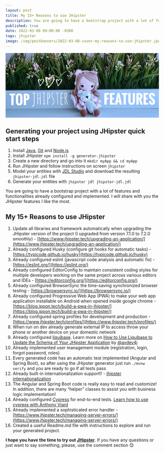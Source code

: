 ```yaml
---
layout: post
title: My 15+ Reasons to use JHipster
description: You are going to have a bootstrap project with a lot of features and functionality already configured and implemented. I will share with you the JHipster features I like the most.
published: true
date: 2022-03-08 09:00:00 -0300
tags: jhipster
image: /img/postbanners/2022-03-08-cover-my-reasons-to-use-jhipster.jpeg
---
```

![cover image](/img/postbanners/2022-03-08-cover-my-reasons-to-use-jhipster.jpeg)
 
## Generating your project using JHipster quick start steps

1. Install [Java](https://adoptopenjdk.net/), [Git](https://git-scm.com/) and [Node.js](https://nodejs.org/)
2. Install JHipster `npm install -g generator-jhipster`
3. Create a new directory and go into it `mkdir myApp && cd myApp`
4. Run JHipster and follow instructions on screen `jhipster`
5. Model your entities with [JDL Studio](https://start.jhipster.tech/jdl-studio/) and download the resulting `jhipster-jdl.jdl` file
6. Generate your entities with `jhipster jdl jhipster-jdl.jdl`

You are going to have a bootstrap project with a lot of features and functionalities already configured and implemented. I will share with you the JHipster features I like the most.

## My 15+ Reasons to use JHipster

1. Update all libraries and framework automatically when upgrading the JHipster version of the project (I upgraded from version 7.1.0 to 7.2.0 smoothly) - [https://www.jhipster.tech/upgrading-an-application/](https://www.jhipster.tech/upgrading-an-application/)
2. Already configured Husky (configure git hooks for automatic tasks) - [https://typicode.github.io/husky](https://typicode.github.io/husky) 
3. Already configured eslint (javascript code analysis and automatic fix) - [https://eslint.org/](https://eslint.org/) 
4. Already configured EditorConfig to maintain consistent coding styles for multiple developers working on the same project across various editors and IDEs - [https://editorconfig.org/](https://editorconfig.org/) 
5. Already configured BrowserSync the time-saving synchronized browser testing - [https://browsersync.io/](https://browsersync.io/) 
6. Already configured Progressive Web App (PWA) to make your web app application installable on Android when opened inside google chrome - [https://blog.ippon.tech/build-a-pwa-in-jhipster/](https://blog.ippon.tech/build-a-pwa-in-jhipster/) 
7. Already configured spring profiles for development and production - [https://www.jhipster.tech/profiles/](https://www.jhipster.tech/profiles/) 
8. When run on dev already generate external IP to access throw your phone or another device on your domestic network
9. Already configured [liquibase](https://www.liquibase.org/). Learn more on [How to Use Liquibase to Update the Schema of Your JHipster Application](https://dev.to/entando/how-to-use-liquibase-to-update-the-schema-of-your-jhipster-application-1cm3) by [@avdev4j](https://twitter.com/avdev4j)
10. Already implemented user management module (registration, login, forgot password, roles)
11. Every generated code has an automatic test implemented (Angular and Spring Boot), so after using the JHipster generator just run `./mvnw verify` and you are ready to go if all tests pass
12. Already built-in internationalization support!! - [jhipster internationalization](https://www.jhipster.tech/development/#internationalization)
13. The Angular and Spring Boot code is really easy to read and customize! In addition, there are many “helper” classes to assist you with business logic implementation!
14. Already configured [Cypress](https://www.cypress.io/) for end-to-end tests. [Learn how to use cypress with Anthony Viard](https://www.youtube.com/watch?v=FOWDZpOYIDA)
15. Already implemented a sophisticated error handler - [https://www.jhipster.tech/managing-server-errors/](https://www.jhipster.tech/managing-server-errors/) 
16. Created a useful Readme.md file with instructions to explore and run your generated project.

**I hope you have the time to try out [JHipster](https://www.jhipster.tech/)**. If you have any questions or just want to say something, please, use the comment section 😊
